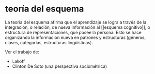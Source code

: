 # teoría del esquema
La teoría del esquema afirma que el aprendizaje se logra a través de la integración, o relación, de nueva información al [[esquema cognitivo]], o estructura de representaciones, que posee la persona. Esto se hace organizando la información nueva en patrones y estructuras (géneros, clases, categorías, estructuras lingüísticas).

Ver el trabajo de:

- Lakoff
- Clinton De Soto (una perspectiva sociométrica)